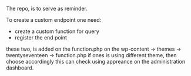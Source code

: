 The repo, is to serve as reminder.

To create a custom endpoint one need:
- create a custom function for query
- register the end point

these two, is added on the function.php on the 
wp-content -> themes -> twentyseventeen -> function.php
if ones is using different theme, then choose accordingly this can check using appreance on the administration dashboard.
